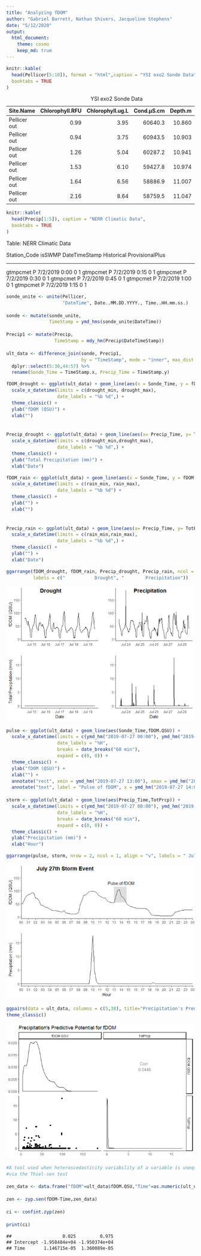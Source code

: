 ```yaml
---
title: "Analyzing fDOM"
author: "Gabriel Barrett, Nathan Shivers, Jacqueline Stephens"
date: "5/12/2020"
output:
  html_document:
    theme: cosmo
    keep_md: true
---
```






```r
knitr::kable(
  head(Pellicer[5:10]), format = "html",caption = "YSI exo2 Sonde Data",
  booktabs = TRUE
)
```

<table>
<caption>YSI exo2 Sonde Data</caption>
 <thead>
  <tr>
   <th style="text-align:left;"> Site.Name </th>
   <th style="text-align:right;"> Chlorophyll.RFU </th>
   <th style="text-align:right;"> Chlorophyll.ug.L </th>
   <th style="text-align:right;"> Cond.µS.cm </th>
   <th style="text-align:right;"> Depth.m </th>
   <th style="text-align:right;"> fDOM.QSU </th>
  </tr>
 </thead>
<tbody>
  <tr>
   <td style="text-align:left;"> Pellicer out </td>
   <td style="text-align:right;"> 0.99 </td>
   <td style="text-align:right;"> 3.95 </td>
   <td style="text-align:right;"> 60640.3 </td>
   <td style="text-align:right;"> 10.860 </td>
   <td style="text-align:right;"> 24.92 </td>
  </tr>
  <tr>
   <td style="text-align:left;"> Pellicer out </td>
   <td style="text-align:right;"> 0.94 </td>
   <td style="text-align:right;"> 3.75 </td>
   <td style="text-align:right;"> 60943.5 </td>
   <td style="text-align:right;"> 10.903 </td>
   <td style="text-align:right;"> 25.13 </td>
  </tr>
  <tr>
   <td style="text-align:left;"> Pellicer out </td>
   <td style="text-align:right;"> 1.26 </td>
   <td style="text-align:right;"> 5.04 </td>
   <td style="text-align:right;"> 60287.2 </td>
   <td style="text-align:right;"> 10.941 </td>
   <td style="text-align:right;"> 25.41 </td>
  </tr>
  <tr>
   <td style="text-align:left;"> Pellicer out </td>
   <td style="text-align:right;"> 1.53 </td>
   <td style="text-align:right;"> 6.10 </td>
   <td style="text-align:right;"> 59427.8 </td>
   <td style="text-align:right;"> 10.974 </td>
   <td style="text-align:right;"> 25.73 </td>
  </tr>
  <tr>
   <td style="text-align:left;"> Pellicer out </td>
   <td style="text-align:right;"> 1.64 </td>
   <td style="text-align:right;"> 6.56 </td>
   <td style="text-align:right;"> 58886.9 </td>
   <td style="text-align:right;"> 11.007 </td>
   <td style="text-align:right;"> 25.42 </td>
  </tr>
  <tr>
   <td style="text-align:left;"> Pellicer out </td>
   <td style="text-align:right;"> 2.16 </td>
   <td style="text-align:right;"> 8.64 </td>
   <td style="text-align:right;"> 58759.5 </td>
   <td style="text-align:right;"> 11.047 </td>
   <td style="text-align:right;"> 24.95 </td>
  </tr>
</tbody>
</table>

```r
knitr::kable(
  head(Precip[1:5]), caption = "NERR Climatic Data",
  booktabs = TRUE
)
```



Table: NERR Climatic Data

Station_Code   isSWMP   DateTimeStamp    Historical   ProvisionalPlus
-------------  -------  --------------  -----------  ----------------
gtmpcmet       P        7/2/2019 0:00             0                 1
gtmpcmet       P        7/2/2019 0:15             0                 1
gtmpcmet       P        7/2/2019 0:30             0                 1
gtmpcmet       P        7/2/2019 0:45             0                 1
gtmpcmet       P        7/2/2019 1:00             0                 1
gtmpcmet       P        7/2/2019 1:15             0                 1


```r
sonde_unite <- unite(Pellicer,
                     "DateTime", Date..MM.DD.YYYY., Time..HH.mm.ss.)

sonde <- mutate(sonde_unite, 
                TimeStamp = ymd_hms(sonde_unite$DateTime))

Precip1 <- mutate(Precip, 
                  TimeStamp = mdy_hm(Precip$DateTimeStamp))

ult_data <- difference_join(sonde, Precip1, 
                            by = "TimeStamp", mode = "inner", max_dist = 180) %>%
  dplyr::select(5:30,44:57) %>%
  rename(Sonde_Time = TimeStamp.x, Precip_Time = TimeStamp.y)
```







```r
fDOM_drought <- ggplot(ult_data) + geom_line(aes(x = Sonde_Time, y = fDOM.QSU)) + 
  scale_x_datetime(limits = c(drought_min, drought_max),
                   date_labels = "%b %d",) + 
  theme_classic() +
  ylab("fDOM (QSU)") +
  xlab("")


Precip_drought <- ggplot(ult_data) + geom_line(aes(x= Precip_Time, y= TotPrcp)) + 
  scale_x_datetime(limits = c(drought_min,drought_max),
                   date_labels = "%b %d",) + 
  theme_classic() +
  ylab("Total Precipitation (mm)") +
  xlab("Date")
```


```r
fDOM_rain <- ggplot(ult_data) + geom_line(aes(x = Sonde_Time, y = fDOM.QSU)) + 
  scale_x_datetime(limits = c(rain_min, rain_max),
                   date_labels = "%b %d") + 
  theme_classic() +
  ylab("") +
  xlab("") 


Precip_rain <- ggplot(ult_data) + geom_line(aes(x= Precip_Time, y= TotPrcp)) + 
  scale_x_datetime(limits = c(rain_min,rain_max),
                   date_labels = "%b %d",) + 
  theme_classic() +
  ylab("") +
  xlab("Date")
```


```r
ggarrange(fDOM_drought, fDOM_rain, Precip_drought, Precip_rain, ncol = 2, nrow = 2, align = "v", 
          labels = c("           Drought", "        Precipitation"))
```

![](fDOM_Analysis_files/figure-html/unnamed-chunk-6-1.png)<!-- -->






```r
pulse <- ggplot(ult_data) + geom_line(aes(Sonde_Time,fDOM.QSU)) + 
  scale_x_datetime(limits = c(ymd_hm("2019-07-27 00:00"), ymd_hm("2019-07-28 00:00")),
                   date_labels = "%H",
                   breaks = date_breaks("60 min"),
                   expand = c(0, 0)) + 
  theme_classic() +
  ylab("fDOM (QSU)") + 
  xlab("") + 
  annotate("rect", xmin = ymd_hm("2019-07-27 13:00"), xmax = ymd_hm("2019-07-27 14:45"), ymin = 55, ymax = 115, alpha = .2) +
  annotate("text", label = "Pulse of fDOM", x = ymd_hm("2019-07-27 14:00"), y = 130)

storm <- ggplot(ult_data) + geom_line(aes(Precip_Time,TotPrcp)) + 
  scale_x_datetime(limits = c(ymd_hm("2019-07-27 00:00"), ymd_hm("2019-07-28 00:00")),
                   date_labels = "%H",
                   breaks = date_breaks("60 min"),
                   expand = c(0, 0)) + 
  theme_classic() +
  ylab("Precipitation (mm)") + 
  xlab("Hour")
```


```r
ggarrange(pulse, storm, nrow = 2, ncol = 1, align = "v", labels = " July 27th Storm Event")
```

![](fDOM_Analysis_files/figure-html/unnamed-chunk-9-1.png)<!-- -->



```r
ggpairs(data = ult_data, columns = c(5,38), title="Precipitation's Predictive Potential for fDOM") +
theme_classic()
```

![](fDOM_Analysis_files/figure-html/unnamed-chunk-10-1.png)<!-- -->


```r
#A tool used when heteroscedasticity variability of a variable is unequal across a range of values 
#via the Thiel-sen test

zen_data <- data.frame("fDOM"=ult_data$fDOM.QSU,"Time"=as.numeric(ult_data$Sonde_Time, units="minutes"))

zen <- zyp.sen(fDOM~Time,zen_data)

ci <- confint.zyp(zen)

print(ci)
```

```
##                   0.025         0.975
## Intercept -1.958484e+04 -1.950374e+04
## Time       1.146715e-05  1.360089e-05
```

